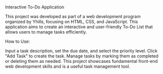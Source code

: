 Interactive To-Do Application

This project was developed as part of a web development program organized by Yhills, focusing on HTML, CSS, and JavaScript. 
This application aims to create an interactive and user-friendly To-Do List that allows users to manage tasks efficiently.

How to Use:

Input a task description, set the due date, and select the priority level.
Click "Add Task" to create the task.
Manage tasks by marking them as completed or deleting them as needed.
This project showcases fundamental front-end web development skills and is a useful task management tool.
